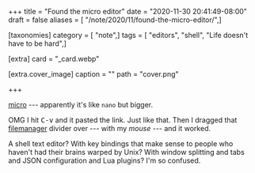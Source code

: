 +++
title = "Found the micro editor"
date = "2020-11-30 20:41:49-08:00"
draft = false
aliases = [ "/note/2020/11/found-the-micro-editor/",]

[taxonomies]
category = [ "note",]
tags = [ "editors", "shell", "Life doesn't have to be hard",]

[extra]
card = "_card.webp"

[extra.cover_image]
caption = ""
path = "cover.png"

+++

[micro]: https://micro-editor.github.io/
[filemanager]: https://github.com/NicolaiSoeborg/filemanager-plugin

[micro][] --- apparently it's like `nano` but bigger.

OMG I hit <kbd>C-v</kbd> and it pasted the link.
Just like that.
Then I dragged that [filemanager][] divider over --- with my *mouse* --- and it worked.

A shell text editor?
With key bindings that make sense to people who haven't had their brains warped by Unix?
With window splitting and tabs and JSON configuration and Lua plugins?
I'm so confused.